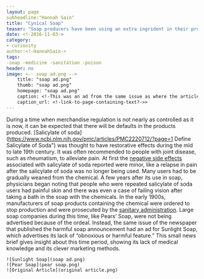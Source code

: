 ```yaml
---
layout: page
subheadline:"Hannah Sain"
title: "Cynical Soap"
teaser: "Soap producers have been using an extra ingrident in their product that cleans off more than just dirt. Manufacturers have been adding a chemical in their soaps that can remove skin tissue."
date: <!-2016-11-03->
category:
- curiosity
author:<!-HannahSain->
tags:
-soap -medicine -sanitation -poison
header: no
image: <-- soap ad.png -->
    title: "soap ad.png"
    thumb: "soap ad.png"
    homepage: "soap ad.png"
    caption: <!-This was an ad from the same issue as where the article was found(Egyptian Gazette,1905)-->
    caption_url: <!-link-to-page-containing-text?->>
---
```

    
During a time when merchandise regulation is not nearly as controlled as it is now, it can be expected that there will be defaults in the products produced. [Salicylate of soda](https://www.ncbi.nlm.nih.gov/pmc/articles/PMC2220712/?page=1 Define Salicylate of Soda") was thought to have restorative effects during the mid to late 19th century. It was often recommended to people with joint disease, such as rheumatism, to alleviate pain.  At first the [negative side effects](https://www.ncbi.nlm.nih.gov/pmc/articles/PMC1322509/?page=7) associated with salicylate of soda reported were minor, like a relapse in pain after the salicylate of soda was no longer being used. Many users had to be gradually weaned from the chemical. A few years after its use in soap, physicians began noting that people who were repeated salicylate of soda users had painful skin and there was even a case of failing vision after taking a bath in the soap with the chemicals. In the early 1900s, manufacturers of soap products containing the chemical were ordered to stop production and were prosecuted by the [sanitary administration](https://books.google.com/books?id=5a-Uc3NJuPUC&pg=PA206&lpg=PA206&dq=1905+egyptian+sanitary+administration&source=bl&ots=pGXkko-vu3&sig=P6WCUO4P1BmN_u7Zm8Ny2nSY3Dc&hl=en&sa=X&ved=0ahUKEwi60p_rs4zQAhWSZiYKHXwdDTMQ6AEIHTAA#v=onepage&q=1905%20egyptian%20sanitary%20administration&f=false). Large soap companies during this time, like Pears’ Soap, were not being advertised because of the ordeal. Instead, the same issue of the newspaper that published the harmful soap announcement had an ad for Sunlight Soap, which advertises its lack of “obnoxious or harmful feature.” This small news brief gives insight about this time period, showing its lack of medical knowledge and its clever marketing methods. 
    
    ![Sunlight Soap](soap ad.png)
    ![Pear Soap](pear soap.png)
    ![Original Article](original article.png)
    

